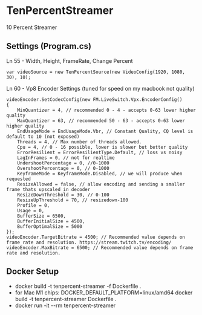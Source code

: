 # TenPercentStreamer
10 Percent Streamer

## Settings (Program.cs)
Ln 55 - Width, Height, FrameRate, Change Percent
```
var videoSource = new TenPercentSource(new VideoConfig(1920, 1080, 30), 10);
```

Ln 60 - Vp8 Encoder Settings (tuned for speed on my macbook not quality)
```
videoEncoder.SetCodecConfig(new FM.LiveSwitch.Vpx.EncoderConfig()
{
    MinQuantizer = 4, // recommended 0 - 4 - accepts 0-63 lower higher quality
    MaxQuantizer = 63, // recommended 50 - 63 - accepts 0-63 lower higher quality
    EndUsageMode = EndUsageMode.Vbr, // Constant Quality, CQ level is default to 10 (not exposed)
    Threads = 4, // Max number of threads allowed.
    Cpu = 4, // 0 - 16 possible, lower is slower but better quality
    ErrorResilient = ErrorResilientType.Default, // loss vs noisy
    LagInFrames = 0, // not for realtime
    UndershootPercentage = 0, //0-1000
    OvershootPercentage = 0, // 0-1000
    KeyframeMode = KeyframeMode.Disabled, // we will produce when requested
    ResizeAllowed = false, // allow encoding and sending a smaller frame thats upscaled in decoder
    ResizeDownThreshold = 30, // 0-100
    ResizeUpThreshold = 70, // resizedown-100
    Profile = 0,
    Usage = 0,
    BufferSize = 6500,
    BufferInitialSize = 4500,
    BufferOptimalSize = 5000
});
videoEncoder.TargetBitrate = 4500; // Recommended value depends on frame rate and resolution. https://stream.twitch.tv/encoding/
videoEncoder.MaxBitrate = 6500; // Recommended value depends on frame rate and resolution. 
```

## Docker Setup
- docker build -t tenpercent-streamer -f Dockerfile .
- for Mac M1 chips:  DOCKER_DEFAULT_PLATFORM=linux/amd64 docker build -t tenpercent-streamer Dockerfile .
- docker run -it --rm tenpercent-streamer 

